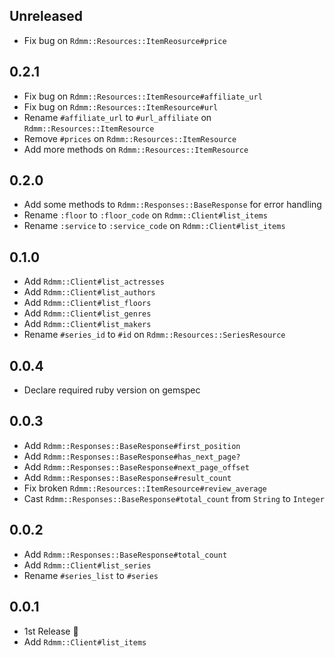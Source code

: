 ## Unreleased

- Fix bug on `Rdmm::Resources::ItemReosurce#price`

## 0.2.1

- Fix bug on `Rdmm::Resources::ItemResource#affiliate_url`
- Fix bug on `Rdmm::Resources::ItemResource#url`
- Rename `#affiliate_url` to `#url_affiliate` on `Rdmm::Resources::ItemResource`
- Remove `#prices` on `Rdmm::Resources::ItemResource`
- Add more methods on `Rdmm::Resources::ItemResource`

## 0.2.0

- Add some methods to `Rdmm::Responses::BaseResponse` for error handling
- Rename `:floor` to `:floor_code` on `Rdmm::Client#list_items`
- Rename `:service` to `:service_code` on `Rdmm::Client#list_items`

## 0.1.0

- Add `Rdmm::Client#list_actresses`
- Add `Rdmm::Client#list_authors`
- Add `Rdmm::Client#list_floors`
- Add `Rdmm::Client#list_genres`
- Add `Rdmm::Client#list_makers`
- Rename `#series_id` to `#id` on `Rdmm::Resources::SeriesResource`

## 0.0.4

- Declare required ruby version on gemspec

## 0.0.3

- Add `Rdmm::Responses::BaseResponse#first_position`
- Add `Rdmm::Responses::BaseResponse#has_next_page?`
- Add `Rdmm::Responses::BaseResponse#next_page_offset`
- Add `Rdmm::Responses::BaseResponse#result_count`
- Fix broken `Rdmm::Resources::ItemResource#review_average`
- Cast `Rdmm::Responses::BaseResponse#total_count` from `String` to `Integer`

## 0.0.2

- Add `Rdmm::Responses::BaseResponse#total_count`
- Add `Rdmm::Client#list_series`
- Rename `#series_list` to `#series`

## 0.0.1

- 1st Release :tada:
- Add `Rdmm::Client#list_items`
